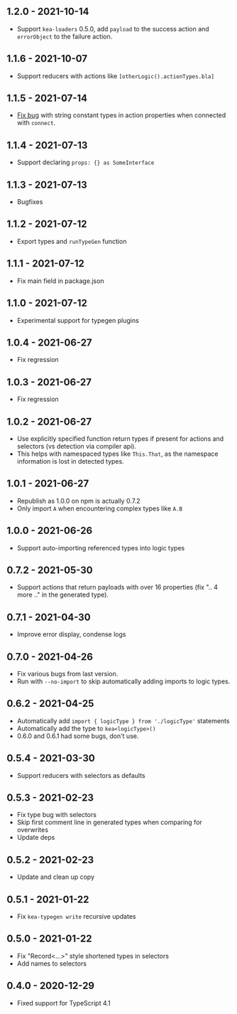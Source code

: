 ## 1.2.0 - 2021-10-14
- Support `kea-loaders` 0.5.0, add `payload` to the success action and `errorObject` to the failure action.

## 1.1.6 - 2021-10-07
- Support reducers with actions like `[otherLogic().actionTypes.bla]`

## 1.1.5 - 2021-07-14
- [Fix bug](https://github.com/keajs/kea-typegen/issues/28) with string constant types in action properties when connected with `connect`. 

## 1.1.4 - 2021-07-13
- Support declaring `props: {} as SomeInterface`

## 1.1.3 - 2021-07-13
- Bugfixes

## 1.1.2 - 2021-07-12
- Export types and `runTypeGen` function

## 1.1.1 - 2021-07-12
- Fix main field in package.json

## 1.1.0 - 2021-07-12
- Experimental support for typegen plugins

## 1.0.4 - 2021-06-27
- Fix regression

## 1.0.3 - 2021-06-27
- Fix regression

## 1.0.2 - 2021-06-27
- Use explicitly specified function return types if present for actions and selectors (vs detection via compiler api).
- This helps with namespaced types like `This.That`, as the namespace information is lost in detected types.

## 1.0.1 - 2021-06-27
- Republish as 1.0.0 on npm is actually 0.7.2
- Only import `A` when encountering complex types like `A.B`

## 1.0.0 - 2021-06-26
- Support auto-importing referenced types into logic types

## 0.7.2 - 2021-05-30
- Support actions that return payloads with over 16 properties (fix ".. 4 more .." in the generated type).

## 0.7.1 - 2021-04-30
- Improve error display, condense logs

## 0.7.0 - 2021-04-26
- Fix various bugs from last version. 
- Run with `--no-import` to skip automatically adding imports to logic types.

## 0.6.2 - 2021-04-25
- Automatically add `import { logicType } from './logicType'` statements
- Automatically add the type to `kea<logicType>()`
- 0.6.0 and 0.6.1 had some bugs, don't use.

## 0.5.4 - 2021-03-30
- Support reducers with selectors as defaults

## 0.5.3 - 2021-02-23
- Fix type bug with selectors
- Skip first comment line in generated types when comparing for overwrites
- Update deps

## 0.5.2 - 2021-02-23
- Update and clean up copy

## 0.5.1 - 2021-01-22
- Fix `kea-typegen write` recursive updates

## 0.5.0 - 2021-01-22
- Fix "Record<...>" style shortened types in selectors
- Add names to selectors

## 0.4.0 - 2020-12-29
- Fixed support for TypeScript 4.1
